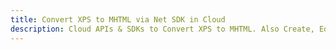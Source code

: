 ---title: Convert XPS to MHTML via Net SDK in Clouddescription: Cloud APIs & SDKs to Convert XPS to MHTML. Also Create, Edit & Render Microsoft Word & OpenOffice documents in the Cloud.---